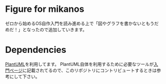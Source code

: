 # Figure for mikanos
ゼロから始めるOS自作入門を読み進める上で「図やグラフを書かないともうだめだ！」となったので追加していきます。

# Dependencies
[PlantUML](https://plantuml.com/ja/)を利用してます。
PlantUML自体を利用するために必要なツールが[入門ページ](https://plantuml.com/ja/starting)に記載されてるので、このリポジトリにコントリビュートするときは参考にして下さい。

